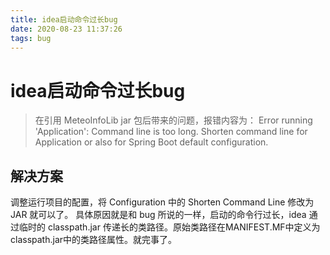 ```yaml
---
title: idea启动命令过长bug
date: 2020-08-23 11:37:26
tags: bug
---
```


# idea启动命令过长bug
> 在引用 MeteoInfoLib jar 包后带来的问题，报错内容为：
> Error running 'Application': Command line is too long. Shorten command line for Application or also for Spring Boot default configuration.
> 
<!--more-->

## 解决方案
调整运行项目的配置，将 Configuration 中的 Shorten Command Line 修改为 JAR 就可以了。
具体原因就是和 bug 所说的一样，启动的命令行过长，idea 通过临时的 classpath.jar 传递长的类路径。原始类路径在MANIFEST.MF中定义为classpath.jar中的类路径属性。就完事了。